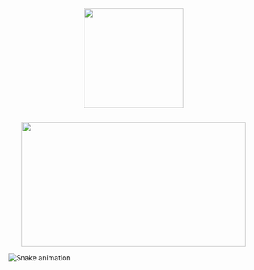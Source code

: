 

<div align="center">
  <img height="200em" src="https://github-readme-stats.vercel.app/api?username=KlotJota&show_icons=true&theme=gotham&include_all_commits=true&count_private=true"/><br>
  
  ##
  <img src="https://wallpaperaccess.com/full/2825710.gif" width="450" height="250"/>
</div>

![Snake animation](https://github.com/KlotJota/KlotJota/blob/output/github-contribution-grid-snake.svg)
  


